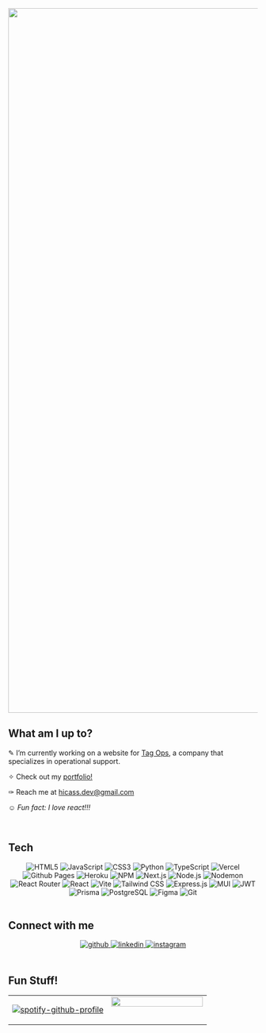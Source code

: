 <div align="center">
  <img width="1420" alt="Screen Shot 2024-09-17 at 7 50 28 PM" src="https://github.com/user-attachments/assets/18f9c822-66b4-4c06-8892-62a42ee67c0f">
</div>  
  
## What am I up to?  
✎ I’m currently working on a website for [Tag Ops](https://github.com/hicass/tag-ops-v3), a company that specializes in operational support.   
  

✧ Check out my [portfolio!](https://www.hicass.dev/)   


✑ Reach me at hicass.dev@gmail.com    
  

*☺ Fun fact: I love react!!!*    
  

<br/>  


## Tech  
<div align="center" class="badge-container">
  <span class="badge"><img src="https://img.shields.io/badge/html5-%23E34F26.svg?style=flat-square&logo=html5&logoColor=white" alt="HTML5"></span>
  <span class="badge"><img src="https://img.shields.io/badge/javascript-%23323330.svg?style=flat-square&logo=javascript&logoColor=%23F7DF1E" alt="JavaScript"></span>
  <span class="badge"><img src="https://img.shields.io/badge/css3-%231572B6.svg?style=flat-square&logo=css3&logoColor=white" alt="CSS3"></span>
  <span class="badge"><img src="https://img.shields.io/badge/python-3670A0?style=flat-square&logo=python&logoColor=ffdd54" alt="Python"></span>
  <span class="badge"><img src="https://img.shields.io/badge/typescript-%23007ACC.svg?style=flat-square&logo=typescript&logoColor=white" alt="TypeScript"></span>
  <span class="badge"><img src="https://img.shields.io/badge/vercel-%23000000.svg?style=flat-square&logo=vercel&logoColor=white" alt="Vercel"></span>
  <span class="badge"><img src="https://img.shields.io/badge/github%20pages-121013?style=flat-square&logo=github&logoColor=white" alt="Github Pages"></span>
  <span class="badge"><img src="https://img.shields.io/badge/heroku-%23430098.svg?style=flat-square&logo=heroku&logoColor=white" alt="Heroku"></span>
  <span class="badge"><img src="https://img.shields.io/badge/NPM-%23CB3837.svg?style=flat-square&logo=npm&logoColor=white" alt="NPM"></span>
  <span class="badge"><img src="https://img.shields.io/badge/Next-black?style=flat-square&logo=next.js&logoColor=white" alt="Next.js"></span>
  <span class="badge"><img src="https://img.shields.io/badge/node.js-6DA55F?style=flat-square&logo=node.js&logoColor=white" alt="Node.js"></span>
  <span class="badge"><img src="https://img.shields.io/badge/NODEMON-%23323330.svg?style=flat-square&logo=nodemon&logoColor=%BBDEAD" alt="Nodemon"></span>
  <span class="badge"><img src="https://img.shields.io/badge/React_Router-CA4245?style=flat-square&logo=react-router&logoColor=white" alt="React Router"></span>
  <span class="badge"><img src="https://img.shields.io/badge/react-%2320232a.svg?style=flat-square&logo=react&logoColor=%2361DAFB" alt="React"></span>
  <span class="badge"><img src="https://img.shields.io/badge/vite-%23646CFF.svg?style=flat-square&logo=vite&logoColor=white" alt="Vite"></span>
  <span class="badge"><img src="https://img.shields.io/badge/tailwindcss-%2338B2AC.svg?style=flat-square&logo=tailwind-css&logoColor=white" alt="Tailwind CSS"></span>
  <span class="badge"><img src="https://img.shields.io/badge/express.js-%23404d59.svg?style=flat-square&logo=express&logoColor=%2361DAFB" alt="Express.js"></span>
  <span class="badge"><img src="https://img.shields.io/badge/MUI-%230081CB.svg?style=flat-square&logo=mui&logoColor=white" alt="MUI"></span>
  <span class="badge"><img src="https://img.shields.io/badge/JWT-black?style=flat-square&logo=JSON%20web%20tokens" alt="JWT"></span>
  <span class="badge"><img src="https://img.shields.io/badge/Prisma-3982CE?style=flat-square&logo=Prisma&logoColor=white" alt="Prisma"></span>
  <span class="badge"><img src="https://img.shields.io/badge/postgres-%23316192.svg?style=flat-square&logo=postgresql&logoColor=white" alt="PostgreSQL"></span>
  <span class="badge"><img src="https://img.shields.io/badge/figma-%23F24E1E.svg?style=flat-square&logo=figma&logoColor=white" alt="Figma"></span>
  <span class="badge"><img src="https://img.shields.io/badge/git-%23F05033.svg?style=flat-square&logo=git&logoColor=white" alt="Git"></span>
</div>

<br/>  


## Connect with me  
<div align="center">
<a href="https://github.com/hicass" target="_blank">
<img src=https://img.shields.io/badge/github-%2324292e.svg?&style=for-the-badge&logo=github&logoColor=white alt=github style="margin-bottom: 5px;" />
</a>
<a href="https://linkedin.com/in/cass-walters" target="_blank">
<img src=https://img.shields.io/badge/linkedin-%231E77B5.svg?&style=for-the-badge&logo=linkedin&logoColor=white alt=linkedin style="margin-bottom: 5px;" />
</a>
<a href="https://instagram.com/byeeecass" target="_blank">
<img src=https://img.shields.io/badge/instagram-%23000000.svg?&style=for-the-badge&logo=instagram&logoColor=white alt=instagram style="margin-bottom: 5px;" />
</a>  
</div>  
  

<br/>  


## Fun Stuff!  
<table><tr><td valign="top" width="50%">

[![spotify-github-profile](https://spotify-github-profile.kittinanx.com/api/view?uid=callistona&cover_image=true&theme=default&show_offline=false&background_color=121212&interchange=false&bar_color_cover=false)](https://github.com/kittinan/spotify-github-profile)

</td><td valign="top" width="50%">

<img src="https://github-readme-stats.vercel.app/api/top-langs/?username=hicass&hide_border=true&layout=compact" align="left" style="width: 100%" />

</td></tr></table>
<br />

